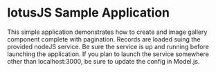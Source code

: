 lotusJS Sample Application
=============

This simple application demonstrates how to create and image gallery component complete with pagination. Records are loaded suing the provided nodeJS service. Be sure the service is up and running before launching the application. If you plan to launch the service somewhere other than localhost:3000, be sure to update the config in Model.js.